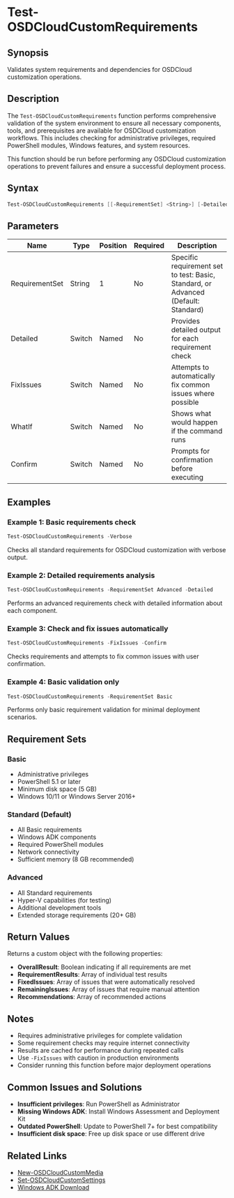 # Test-OSDCloudCustomRequirements

## Synopsis

Validates system requirements and dependencies for OSDCloud customization operations.

## Description

The `Test-OSDCloudCustomRequirements` function performs comprehensive validation of the system environment to ensure all necessary components, tools, and prerequisites are available for OSDCloud customization workflows. This includes checking for administrative privileges, required PowerShell modules, Windows features, and system resources.

This function should be run before performing any OSDCloud customization operations to prevent failures and ensure a successful deployment process.

## Syntax

```powershell
Test-OSDCloudCustomRequirements [[-RequirementSet] <String>] [-Detailed] [-FixIssues] [-WhatIf] [-Confirm] [<CommonParameters>]
```

## Parameters

| Name | Type | Position | Required | Description |
|------|------|----------|----------|-------------|
| RequirementSet | String | 1 | No | Specific requirement set to test: Basic, Standard, or Advanced (Default: Standard) |
| Detailed | Switch | Named | No | Provides detailed output for each requirement check |
| FixIssues | Switch | Named | No | Attempts to automatically fix common issues where possible |
| WhatIf | Switch | Named | No | Shows what would happen if the command runs |
| Confirm | Switch | Named | No | Prompts for confirmation before executing |

## Examples

### Example 1: Basic requirements check

```powershell
Test-OSDCloudCustomRequirements -Verbose
```

Checks all standard requirements for OSDCloud customization with verbose output.

### Example 2: Detailed requirements analysis

```powershell
Test-OSDCloudCustomRequirements -RequirementSet Advanced -Detailed
```

Performs an advanced requirements check with detailed information about each component.

### Example 3: Check and fix issues automatically

```powershell
Test-OSDCloudCustomRequirements -FixIssues -Confirm
```

Checks requirements and attempts to fix common issues with user confirmation.

### Example 4: Basic validation only

```powershell
Test-OSDCloudCustomRequirements -RequirementSet Basic
```

Performs only basic requirement validation for minimal deployment scenarios.

## Requirement Sets

### Basic
- Administrative privileges
- PowerShell 5.1 or later
- Minimum disk space (5 GB)
- Windows 10/11 or Windows Server 2016+

### Standard (Default)
- All Basic requirements
- Windows ADK components
- Required PowerShell modules
- Network connectivity
- Sufficient memory (8 GB recommended)

### Advanced
- All Standard requirements
- Hyper-V capabilities (for testing)
- Additional development tools
- Extended storage requirements (20+ GB)

## Return Values

Returns a custom object with the following properties:

- **OverallResult**: Boolean indicating if all requirements are met
- **RequirementResults**: Array of individual test results
- **FixedIssues**: Array of issues that were automatically resolved
- **RemainingIssues**: Array of issues that require manual attention
- **Recommendations**: Array of recommended actions

## Notes

- Requires administrative privileges for complete validation
- Some requirement checks may require internet connectivity
- Results are cached for performance during repeated calls
- Use `-FixIssues` with caution in production environments
- Consider running this function before major deployment operations

## Common Issues and Solutions

- **Insufficient privileges**: Run PowerShell as Administrator
- **Missing Windows ADK**: Install Windows Assessment and Deployment Kit
- **Outdated PowerShell**: Update to PowerShell 7+ for best compatibility
- **Insufficient disk space**: Free up disk space or use different drive

## Related Links

- [New-OSDCloudCustomMedia](New-OSDCloudCustomMedia.md)
- [Set-OSDCloudCustomSettings](Set-OSDCloudCustomSettings.md)
- [Windows ADK Download](https://docs.microsoft.com/en-us/windows-hardware/get-started/adk-install)